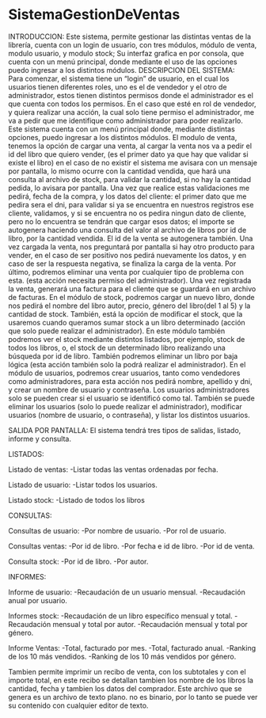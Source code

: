 # SistemaGestionDeVentas
INTRODUCCION: 
Este sistema, permite gestionar las distintas ventas de la librería, cuenta con un login de usuario, con tres módulos, módulo de venta, modulo usuario, y modulo stock; Su interfaz grafica en por consola, que cuenta con un menú principal, donde mediante el uso de las opciones puedo ingresar a los distintos módulos.
DESCRIPCION DEL SISTEMA:  
Para comenzar, el sistema tiene un “login” de usuario, en el cual los usuarios tienen diferentes roles, uno es el de vendedor y el otro de administrador, estos tienen distintos permisos donde el administrador es el que cuenta con todos los permisos. En el caso que esté en rol de vendedor, y quiera realizar una acción, la cual solo tiene permiso el administrador, me va a pedir que me identifique como administrador para poder realizarlo.
Este sistema cuenta con un menú principal donde, mediante distintas opciones, puedo ingresar a los distintos módulos.
El modulo de venta, tenemos la opción de cargar una venta, al cargar la venta nos va a pedir el id del libro que quiero vender, (es el primer dato ya que hay que validar si existe el libro) en el caso de no existir el sistema me avisara con un mensaje por pantalla, lo mismo ocurre con la cantidad vendida, que hará una consulta al archivo de stock, para validar la cantidad, si no hay la cantidad pedida, lo avisara por pantalla. Una vez que realice estas validaciones me pedirá, fecha de la compra, y los datos del cliente: el primer dato que me pedira sera el dni, para validar si ya se encuentra en nuestros registros ese cliente, validamos, y si se encuentra no os pedira ningun dato de cliente, pero no lo encuentra se tendrán que cargar esos datos; el importe se autogenera haciendo una consulta del valor al archivo de libros por id de libro, por la cantidad vendida. El id de la venta se autogenera también. Una vez cargada la venta, nos preguntará por pantalla si hay otro producto para vender, en el caso de ser positivo nos pedirá nuevamente los datos, y en caso de ser la respuesta negativa, se finaliza la carga de la venta.
 Por último, podremos eliminar una venta por cualquier tipo de problema con esta. (esta acción necesita permiso del administrador). 
Una vez registrada la venta, generará una factura para el cliente que se guardará en un archivo de facturas. 
En el módulo de stock, podremos cargar un nuevo libro, donde nos pedirá el nombre del libro autor, precio, género del libro(del 1 al 5) y la cantidad de stock. También, está la opción de modificar el stock, que la usaremos cuando queramos sumar stock a un libro determinado (acción que solo puede realizar el administrador). En este módulo también podremos ver el stock mediante distintos listados, por ejemplo, stock de todos los libros, o, el stock de un determinado libro realizando una búsqueda por id de libro. También podremos eliminar un libro por baja lógica (esta acción también solo la podrá realizar el administrador). 
En el módulo de usuarios, podremos crear usuarios, tanto como vendedores como administradores, para esta acción nos pedirá nombre, apellido y dni, y crear un nombre de usuario y contraseña. Los usuarios administradores solo se pueden crear si el usuario se identificó como tal. También se puede eliminar los usuarios (solo lo puede realizar el administrador), modificar usuarios (nombre de usuario, o contraseña), y listar los distintos usuarios. 

SALIDA POR PANTALLA:
El sistema tendrá tres tipos de salidas, listado, informe y consulta.

LISTADOS: 

Listado de ventas:
-Listar todas las ventas ordenadas por fecha. 

Listado de usuario: 
-Listar todos los usuarios.

Listado stock: 
-Listado de todos los libros


 CONSULTAS:  

Consultas de usuario: 
-Por nombre de usuario. 
-Por rol de usuario. 

Consultas ventas: 
-Por id de libro. 
-Por fecha e id de libro.
-Por id de venta. 

Consulta stock: 
-Por id de libro.
-Por autor. 

INFORMES:


Informe de usuario: 
-Recaudación de un usuario mensual. 
-Recaudación anual por usuario. 

Informes stock: 
-Recaudación de un libro específico mensual y total. 
-Recaudación mensual y total por autor.
-Recaudación mensual y total por género.

Informe Ventas: 
-Total, facturado por mes.
-Total, facturado anual. 
-Ranking de los 10 más vendidos.
-Ranking de los 10 más vendidos por género.

Tambien permite imprimir un recibo de venta, con los subtotales y con el importe total, en este recibo se detallan tambien los nombre de los libros la cantidad, fecha y tambien los datos del comprador.
Este archivo que se genera es un archivo de texto plano. no es binario, por lo tanto se puede ver su contenido con cualquier editor de texto.
